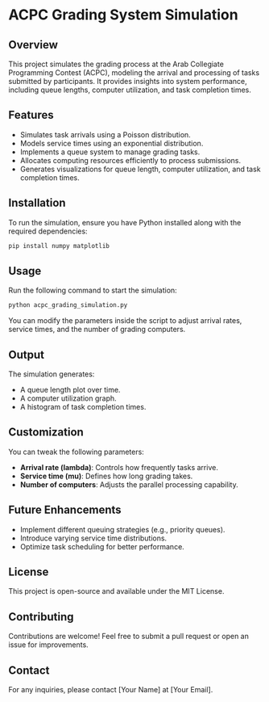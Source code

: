# ACPC Grading System Simulation

## Overview
This project simulates the grading process at the Arab Collegiate Programming Contest (ACPC), modeling the arrival and processing of tasks submitted by participants. It provides insights into system performance, including queue lengths, computer utilization, and task completion times.

## Features
- Simulates task arrivals using a Poisson distribution.
- Models service times using an exponential distribution.
- Implements a queue system to manage grading tasks.
- Allocates computing resources efficiently to process submissions.
- Generates visualizations for queue length, computer utilization, and task completion times.

## Installation
To run the simulation, ensure you have Python installed along with the required dependencies:
```bash
pip install numpy matplotlib
```

## Usage
Run the following command to start the simulation:
```bash
python acpc_grading_simulation.py
```
You can modify the parameters inside the script to adjust arrival rates, service times, and the number of grading computers.

## Output
The simulation generates:
- A queue length plot over time.
- A computer utilization graph.
- A histogram of task completion times.

## Customization
You can tweak the following parameters:
- **Arrival rate (lambda)**: Controls how frequently tasks arrive.
- **Service time (mu)**: Defines how long grading takes.
- **Number of computers**: Adjusts the parallel processing capability.

## Future Enhancements
- Implement different queuing strategies (e.g., priority queues).
- Introduce varying service time distributions.
- Optimize task scheduling for better performance.

## License
This project is open-source and available under the MIT License.

## Contributing
Contributions are welcome! Feel free to submit a pull request or open an issue for improvements.

## Contact
For any inquiries, please contact [Your Name] at [Your Email].

